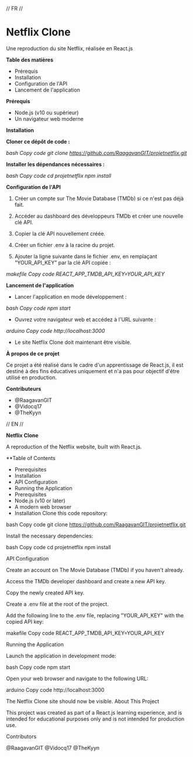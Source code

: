 // FR //

# **Netflix Clone**

Une reproduction du site Netflix, réalisée en React.js



**Table des matières**

- Prérequis
- Installation
- Configuration de l'API
- Lancement de l'application

**Prérequis**
- Node.js (v10 ou supérieur)
- Un navigateur web moderne

**Installation**

**Cloner ce dépôt de code :**

*bash
Copy code
git clone https://github.com/RaagavanGIT/projetnetflix.git*


**Installer les dépendances nécessaires :**

*bash
Copy code
cd projetnetflix
npm install*


**Configuration de l'API**


1. Créer un compte sur The Movie Database (TMDb) si ce n'est pas déjà fait.

2. Accéder au dashboard des développeurs TMDb et créer une nouvelle clé API.

3. Copier la clé API nouvellement créée.

4. Créer un fichier .env à la racine du projet.

5. Ajouter la ligne suivante dans le fichier .env, en remplaçant "YOUR_API_KEY" par la clé API copiée :

*makefile
Copy code
REACT_APP_TMDB_API_KEY=YOUR_API_KEY*


**Lancement de l'application**

- Lancer l'application en mode développement :

*bash
Copy code
npm start*

- Ouvrez votre navigateur web et accédez à l'URL suivante :

*arduino
Copy code
http://localhost:3000*

- Le site Netflix Clone doit maintenant être visible.

**À propos de ce projet**

Ce projet a été réalisé dans le cadre d'un apprentissage de React.js, il est destiné à des fins éducatives uniquement et n'a pas pour objectif d'être utilisé en production.

**Contributeurs**

- @RaagavanGIT
- @Vidocq17
- @TheKyyn

// EN //

**Netflix Clone**

A reproduction of the Netflix website, built with React.js.

**Table of Contents

- Prerequisites
- Installation
- API Configuration
- Running the Application
- Prerequisites
- Node.js (v10 or later)
- A modern web browser
- Installation
Clone this code repository:

bash Copy code git clone https://github.com/RaagavanGIT/projetnetflix.git

Install the necessary dependencies:

bash Copy code cd projetnetflix npm install

API Configuration

Create an account on The Movie Database (TMDb) if you haven't already.

Access the TMDb developer dashboard and create a new API key.

Copy the newly created API key.

Create a .env file at the root of the project.

Add the following line to the .env file, replacing "YOUR_API_KEY" with the copied API key:

makefile Copy code REACT_APP_TMDB_API_KEY=YOUR_API_KEY

Running the Application

Launch the application in development mode:

bash Copy code npm start

Open your web browser and navigate to the following URL:

arduino Copy code http://localhost:3000

The Netflix Clone site should now be visible.
About This Project

This project was created as part of a React.js learning experience, and is intended for educational purposes only and is not intended for production use.

Contributors

@RaagavanGIT
@Vidocq17
@TheKyyn
